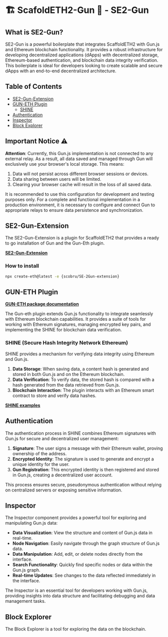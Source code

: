 # 🏗️ ScafoldETH2-Gun 🔫 - SE2-Gun

## What is SE2-Gun?

SE2-Gun is a powerful boilerplate that integrates ScaffoldETH2 with Gun.js and Ethereum blockchain functionality. It provides a robust infrastructure for developing decentralized applications (dApps) with decentralized storage, Ethereum-based authentication, and blockchain data integrity verification. This boilerplate is ideal for developers looking to create scalable and secure dApps with an end-to-end decentralized architecture.

## Table of Contents

- [SE2-Gun-Extension](#se2-gun-extension)
- [GUN-ETH Plugin](#gun-eth-plugin)
  - [SHINE](#shine)
- [Authentication](#authentication)
- [Inspector](#inspector)
- [Block Explorer](#block-explorer)

## Important Notice ⚠️

**Attention**: Currently, this Gun.js implementation is not connected to any external relay. As a result, all data saved and managed through Gun will exclusively use your browser's local storage. This means:

1. Data will not persist across different browser sessions or devices.
2. Data sharing between users will be limited.
3. Clearing your browser cache will result in the loss of all saved data.

It is recommended to use this configuration for development and testing purposes only. For a complete and functional implementation in a production environment, it is necessary to configure and connect Gun to appropriate relays to ensure data persistence and synchronization.

## SE2-Gun-Extension

The SE2-Gun-Extension is a plugin for ScaffoldETH2 that provides a ready to go installation of Gun and the Gun-Eth plugin.

**[SE2-Gun-Extension](https://github.com/scobru/SE-2Gun-extension)**

### How to install

```bash
npx create-eth@latest -e {scobru/SE-2Gun-extension}
```

## GUN-ETH Plugin

**[GUN-ETH package documentation](https://github.com/scobru/SE-2Gun/tree/main/packages/gun-eth)**

The Gun-eth plugin extends Gun.js functionality to integrate seamlessly with Ethereum blockchain capabilities. It provides a suite of tools for working with Ethereum signatures, managing encrypted key pairs, and implementing the SHINE for blockchain data verification.

### SHINE (Secure Hash Integrity Network Ethereum)

SHINE provides a mechanism for verifying data integrity using Ethereum and Gun.js.

1. **Data Storage**: When saving data, a content hash is generated and stored in both Gun.js and on the Ethereum blockchain.
2. **Data Verification**: To verify data, the stored hash is compared with a hash generated from the data retrieved from Gun.js.
3. **Blockchain Interaction**: The plugin interacts with an Ethereum smart contract to store and verify data hashes.

**[SHINE examples](https://github.com/scobru/SE-2Gun/tree/main/packages/gun-eth)**

## Authentication

The authentication process in SHINE combines Ethereum signatures with Gun.js for secure and decentralized user management:

1. **Signature**: The user signs a message with their Ethereum wallet, proving ownership of the address.
2. **Encrypted Identity**: The signature is used to generate and encrypt a unique identity for the user.
3. **Gun Registration**: This encrypted identity is then registered and stored in Gun.js, creating a decentralized user account.

This process ensures secure, pseudonymous authentication without relying on centralized servers or exposing sensitive information.

## Inspector

The Inspector component provides a powerful tool for exploring and manipulating Gun.js data:

- **Data Visualization**: View the structure and content of Gun.js data in real-time.
- **Node Navigation**: Easily navigate through the graph structure of Gun.js data.
- **Data Manipulation**: Add, edit, or delete nodes directly from the interface.
- **Search Functionality**: Quickly find specific nodes or data within the Gun.js graph.
- **Real-time Updates**: See changes to the data reflected immediately in the interface.

The Inspector is an essential tool for developers working with Gun.js, providing insights into data structure and facilitating debugging and data management tasks.

## Block Explorer

The Block Explorer is a tool for exploring the data on the blockchain.
